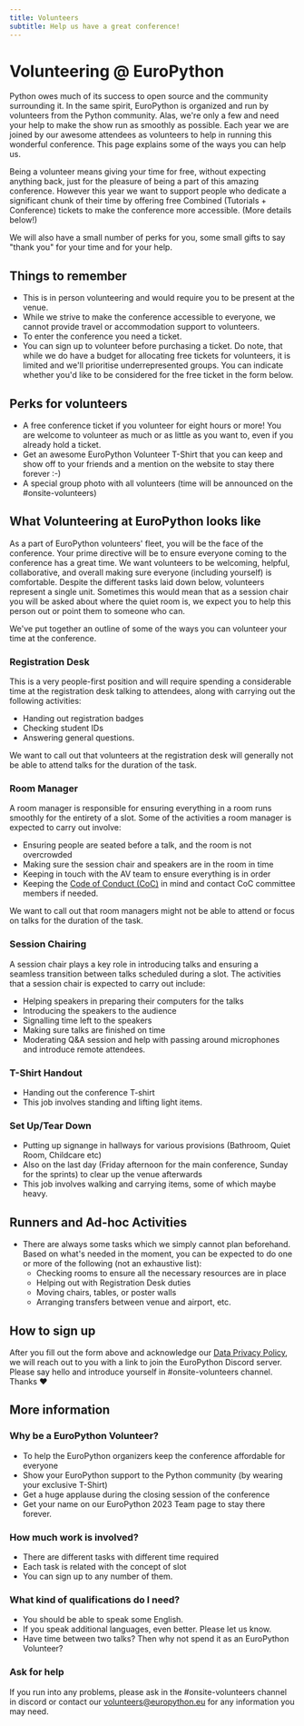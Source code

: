 ```yaml
---
title: Volunteers
subtitle: Help us have a great conference!
---
```


# Volunteering @ EuroPython

Python owes much of its success to open source and the community surrounding it. In the same spirit, EuroPython is organized and run by volunteers from the Python community. Alas, we're only a few and need your help to make the show run as smoothly as possible. Each year we are joined by our awesome attendees as volunteers to help in running this wonderful conference. This page explains some of the ways you can help us.

Being a volunteer means giving your time for free, without expecting anything back, just for the pleasure of being a part of this amazing conference. However this year we want to support people who dedicate a significant chunk of their time by offering free Combined (Tutorials + Conference) tickets to make the conference more accessible. (More details below!)

We will also have a small number of perks for you, some small gifts to say "thank you" for your time and for your help.


## Things to remember

  - This is in person volunteering and would require you to be present at the venue.
  - While we strive to make the conference accessible to everyone, we cannot provide travel or accommodation support to volunteers.
  - To enter the conference you need a ticket.
  - You can sign up to volunteer before purchasing a ticket. Do note, that while we do have a budget for allocating free tickets for volunteers, it is limited and we'll prioritise underrepresented groups. You can indicate whether you'd like to be considered for the free ticket in the form below.


## Perks for volunteers

  - A free conference ticket if you volunteer for eight hours or more! You are welcome to volunteer as much or as little as you want to, even if you already hold a ticket.
  - Get an awesome EuroPython Volunteer T-Shirt that you can keep and show off to your friends and a mention on the website to stay there forever :-)
  - A special group photo with all volunteers (time will be announced on the #onsite-volunteers)


## What Volunteering at EuroPython looks like

As a part of EuroPython volunteers' fleet, you will be the face of the conference. Your prime directive will be to ensure everyone coming to the conference has a great time. We want volunteers to be welcoming, helpful, collaborative, and overall making sure everyone (including yourself) is comfortable. Despite the different tasks laid down below, volunteers represent a single unit. Sometimes this would mean that as a session chair you will be asked about where the quiet room is, we expect you to help this person out or point them to someone who can.

We've put together an outline of some of the ways you can volunteer your time at the conference.

### Registration Desk

This is a very people-first position and will require spending a considerable time at the registration desk talking to attendees, along with carrying out the following activities:

  - Handing out registration badges
  - Checking student IDs
  - Answering general questions.

We want to call out that volunteers at the registration desk will generally not be able to attend talks for the duration of the task.

### Room Manager

A room manager is responsible for ensuring everything in a room runs smoothly for the entirety of a slot. Some of the activities a room manager is expected to carry out involve:

  - Ensuring people are seated before a talk, and the room is not overcrowded
  - Making sure the session chair and speakers are in the room in time
  - Keeping in touch with the AV team to ensure everything is in order
  - Keeping the [Code of Conduct (CoC)](https://www.europython-society.org/coc/) in mind and contact CoC committee members if needed.

We want to call out that room managers might not be able to attend or focus on talks for the duration of the task.

### Session Chairing

A session chair plays a key role in introducing talks and ensuring a seamless transition between talks scheduled during a slot. The activities that a session chair is expected to carry out include:

  - Helping speakers in preparing their computers for the talks
  - Introducing the speakers to the audience
  - Signalling time left to the speakers
  - Making sure talks are finished on time
  - Moderating Q&A session and help with passing around microphones and introduce remote attendees.

### T-Shirt Handout

  - Handing out the conference T-shirt
  - This job involves standing and lifting light items.

### Set Up/Tear Down

  - Putting up signange in hallways for various provisions (Bathroom, Quiet Room, Childcare etc)
  - Also on the last day (Friday afternoon for the main conference, Sunday for the sprints) to clear up the venue afterwards
  - This job involves walking and carrying items, some of which maybe heavy.

## Runners and Ad-hoc Activities

  - There are always some tasks which we simply cannot plan beforehand. Based on what's needed in the moment, you can be expected to do one or more of the following (not an exhaustive list):
    * Checking rooms to ensure all the necessary resources are in place
    * Helping out with Registration Desk duties
    * Moving chairs, tables, or poster walls
    * Arranging transfers between venue and airport, etc.

## How to sign up

<div style={{textAlign: "center", marginBottom: 8}}>
<ButtonWithTitle title="Interested in Volunteering?" text="Register your interest now!" href="https://forms.gle/tmNgWU3rgLbPAVLC9" /></div>

After you fill out the form above and acknowledge our [Data Privacy Policy](https://docs.google.com/forms/d/e/1FAIpQLSdNTLsFn-YKD4l6icY4NEhmVG5JRyawm-QcvZUQ9HSylEXldw/viewform), we will reach out to you with a link to join the EuroPython Discord server. Please say hello and introduce yourself in #onsite-volunteers channel. Thanks ❤️

## More information

### Why be a EuroPython Volunteer?

  - To help the EuroPython organizers keep the conference affordable for everyone
  - Show your EuroPython support to the Python community (by wearing your exclusive T-Shirt)
  - Get a huge applause during the closing session of the conference
  - Get your name on our EuroPython 2023 Team page to stay there forever.

### How much work is involved?

  - There are different tasks with different time required
  - Each task is related with the concept of slot
  - You can sign up to any number of them.

### What kind of qualifications do I need?

  - You should be able to speak some English.
  - If you speak additional languages, even better. Please let us know.
  - Have time between two talks? Then why not spend it as an EuroPython Volunteer?

### Ask for help

If you run into any problems, please ask in the #onsite-volunteers channel in discord or contact our volunteers@europython.eu for any information you may need.
